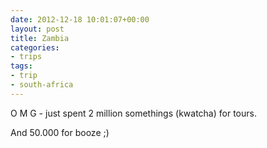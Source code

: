 ```yaml
---
date: 2012-12-18 10:01:07+00:00
layout: post
title: Zambia
categories:
- trips
tags:
- trip
- south-africa
---
```


O M G - just spent 2 million somethings (kwatcha) for tours.





And 50.000 for booze ;)
